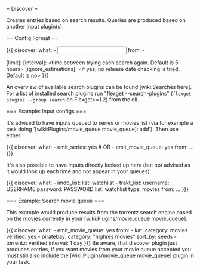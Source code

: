 = Discover =

Creates entries based on search results. Queries are produced based on another input plugin(s).

== Config Format ==

{{{
discover:
  what:
    - <input plugin config>
  from:
    - <search plugin>
  [limit]: <max results from each search engine>
  [interval]: <time between trying each search again. Default is 5 hours>
  [ignore_estimations]: <if yes, no release date checking is tried. Default is no>
}}}

An overview of available search plugins can be found [wiki:Searches here]. For a list of installed search plugins run "flexget --search-plugins" (`flexget plugins --group search` on Flexget>=1.2) from the cli.

=== Example: Input configs ===

It's advised to have inputs queued to series or movies list (via for example a task doing '[wiki:Plugins/movie_queue movie_queue]: add'). Then use either:

{{{
discover:
      what:
        - emit_series: yes
        # OR
        - emit_movie_queue: yes
      from:
        ...
}}}

It's also possible to have inputs directly looked up here (but not advised as it would look up each time and not appear in your queues):

{{{
discover:
      what:
        - imdb_list:
            list: watchlist
        - trakt_list:
            username: USERNAME
            password: PASSWORD
            list: watchlist
            type: movies
      from:
        ...
}}}

=== Example: Search movie queue ===

This example would produce results from the torrentz search engine based on the movies currently in your [wiki:Plugins/movie_queue movie_queue].

{{{
discover:
  what:
    - emit_movie_queue: yes
  from:
    - kat:
        category: movies
        verified: yes
    - piratebay:
        category: "highres movies"
        sort_by: seeds
    - torrentz: verified
  interval: 1 day
}}}
Be aware, that discover plugin just produces entries, if you want movies from your movie queue accepted you must still also include the [wiki:Plugins/movie_queue movie_queue] plugin in your task.